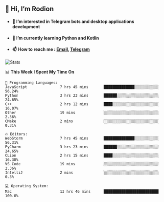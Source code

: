 ## 👋 Hi, I’m Rodion
- #### 👀 I’m interested in Telegram bots and desktop applications development
- #### 🌱 I’m currently learning Python and Kotlin
- #### 📫 How to reach me : [Email](mailto:me@lavn.ml), [Telegram](https://t.me/fast_geek)

![Stats](https://github-readme-stats.vercel.app/api?username=rodion-gudz&show_icons=true&theme=github_dark&hide_border=true&hide=issues&count_private=true&layout=compact)


<!--START_SECTION:waka-->
📊 **This Week I Spent My Time On** 

```text
💬 Programming Languages: 
JavaScript               7 hrs 45 mins       ██████████████░░░░░░░░░░░   56.24% 
Python                   3 hrs 23 mins       ██████░░░░░░░░░░░░░░░░░░░   24.65% 
C++                      2 hrs 12 mins       ████░░░░░░░░░░░░░░░░░░░░░   16.07% 
Other                    19 mins             ░░░░░░░░░░░░░░░░░░░░░░░░░   2.36% 
CMake                    2 mins              ░░░░░░░░░░░░░░░░░░░░░░░░░   0.31%

🔥 Editors: 
WebStorm                 7 hrs 45 mins       ██████████████░░░░░░░░░░░   56.31% 
PyCharm                  3 hrs 23 mins       ██████░░░░░░░░░░░░░░░░░░░   24.65% 
CLion                    2 hrs 15 mins       ████░░░░░░░░░░░░░░░░░░░░░   16.38% 
VS Code                  19 mins             ░░░░░░░░░░░░░░░░░░░░░░░░░   2.36% 
IntelliJ                 2 mins              ░░░░░░░░░░░░░░░░░░░░░░░░░   0.3%

💻 Operating System: 
Mac                      13 hrs 46 mins      █████████████████████████   100.0%

```


<!--END_SECTION:waka-->

